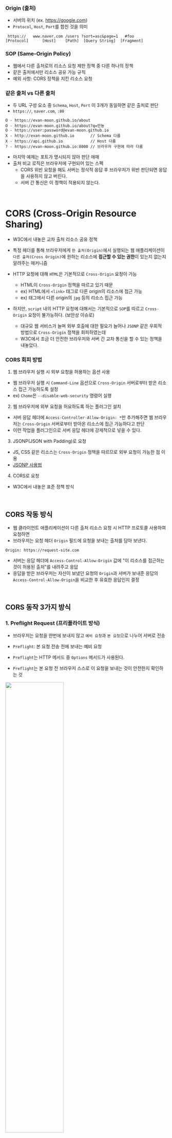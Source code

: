 ### Origin (출처)
- 서버의 위치 (ex. https://google.com)
- `Protocol`, `Host`, `Port`를 합친 것을 의미
```
 https://   www.naver.com /users ?sort=asc&page=1   #foo
[Protocol]      [Host]    [Path]  [Query String]  [Fragment]
```


### SOP (Same-Origin Policy)
- 웹에서 다른 출처로의 리소스 요청 제한 정책 중 다른 하나의 정책
- 같은 출처에서만 리소스 공유 가능 규칙
- 예외 사항: CORS 정책을 지킨 리소스 요청


### 같은 출처 vs 다른 출처
- 두 URL 구성 요소 중 `Schema`, `Host`, `Port` 이 3개가 동일하면 같은 출처로 판단
- `https://`, `naver.com`, `:80`
```
O - https://evan-moon.github.io/about
O - https://evan-moon.github.io/about?q=안뇽
O - https://user:password@evan-moon.github.io
X - http://evan-moon.github.io       // Schema 다름
X - https://api.github.io            // Host 다름
? - https://evan-moon.github.io:8000 // 브라우저 구현에 따라 다름
```
- 마지막 예제는 포트가 명시되지 않아 판단 애매
- 출처 비교 로직은 브라우저에 구현되어 있는 스펙
  - CORS 위반 요청을 해도 서버는 정삭적 응답 후 브라우저가 위반 판단되면 응답을 사용하지 않고 버린다.
  - 서버 간 통신은 이 정책이 적용되지 않는다.

<br>

# CORS (Cross-Origin Resource Sharing)
- W3C에서 내놓은 교차 출처 리소스 공유 정책
- 특정 헤더를 통해 브라우저에게 `한 출처(Origin)`에서 실행되는 웹 애플리케이션이 `다른 출처(Cross Origin)`에 원하는 리소스에 **접근할 수 있는 권한**이 있는지 없는지 알려주는 매커니즘

- HTTP 요청에 대해 `HTML`은 기본적으로 `Cross-Origin` 요청이 가능
  - HTML이 `Cross-Origin` 정책을 따르고 있기 때문
  - ex) HTML에서 `<link>` 태그로 다른 origin의 리소스에 접근 가능
  - ex) 태그에서 다른 origin의 `jpg` 등의 리소스 접근 가능

- 하지만, `script` 내의 HTTP 요청에 대해서는 기본적으로 `SOP`를 따르고 `Cross-Origin` 요청이 불가능하다. (보안상 이슈로)
  - 대규모 웹 서비스가 늘며 외부 호출에 대한 필요가 늘어나 `JSONP` 같은 우회적 방법으로 `Cross-Origin` 정책을 회피하였는데
  - W3C에서 조금 더 안전한 브라우저와 서버 간 교차 통신을 할 수 있는 정책을 내놓았다.

### CORS 회피 방법
1. 웹 브라우저 실행 시 외부 요청을 허용하는 옵션 사용
  - 웹 브라우저 실행 시 `Command-Line` 옵션으로 `Cross-Origin` 서버로부터 받은 리소스 접근 가능하도록 설정
  - ex) `Chome`은 `--disable-web-security` 명령어 실행

2. 웹 브라우저에 외부 요청을 허요하도록 하는 플러그인 설치
  - 서버 응답 헤더에 `Access-Controller-Allow-Origin: *`만 추가해주면 웹 브라우저는 `Cross-Origin` 서버로부터 받아온 리소스에 접근 가능하다고 판단
  - 이런 작업을 플러그인으로 서버 응답 헤더에 강제적으로 넣을 수 있다.

3. JSONP(JSON with Padding)로 요청
  - JS, CSS 같은 리소스는 `Cross-Origin` 정책을 따르므로 외부 요청이 가능한 점 이용
  - [JSONP 사용법](https://kingbbode.tistory.com/26)

4. CORS로 요청
  - W3C에서 내놓은 표준 정책 방식

<br>

## CORS 작동 방식
- 웹 클라이언트 애플리케이션이 다른 출처 리소스 요청 시 HTTP 프로토콜 사용하여 요청하면
- 브라우저는 요청 헤더 `Origin` 필드에 요청을 보내는 출처를 담아 보낸다.
```
Origin: https://request-site.com
```
- 서버는 응답 헤더에 `Access-Control-Allow-Origin` 값에 "이 리소스를 접근하는 것이 허용된 출처"를 내려주고 응답
- 응답을 받은 브라우저는 자신이 보냈던 요청의 `Origin`과 서버가 보내준 응답의 `Access-Control-Allow-Origin`을 비교한 후 유효한 응답인지 결정

<br>

## CORS 동작 3가지 방식
### 1. Preflight Request (프리플라이트 방식)
- 브라우저는 요청을 한번에 보내지 않고 `예비 요청`과 `본 요청`으로 나누어 서버로 전송
- `Preflight`: 본 요청 전송 전에 보내는 예비 요청

- `Preflight`는 HTTP 메서드 중 `Options` 메서드가 사용된다.
- `Preflight`는 본 요청 전 브라우저 스스로 이 요청을 보내는 것이 안전한지 확인하는 것 

<img src="https://github.com/in3166/TIL/blob/main/etc/img/cors0.png" width="60%"/>
<br>

- 예비 요청의 응답으로 `Access-Control-Allow-Origin`, 어떤 것들을 허용하고 금지하는 지에 대한 정보를 담은 응답 헤더를 받음
- 브라우저는 `예비 요청`과 응답에 담아준 `허용 정책`을 비교 후, 요청을 보내는 것이 안전하다고 판단하면 다시 `본 요청` 전송
- 이후 서버가 이 본 요청에 대한 응답을 하면 브라우저는 최종적으로 응답 데이터를 자바스크립트에 넘겨준다.

<예제>
- 요청: 사이트의 RSS 파일 요청
```js
const headers = new Headers({
  'Content-Type': 'text/xml',
});
fetch('https://evanmoon.tistory.com/rss', { headers });
```

- `예비 요청`을 보냄: 브라우저가 본 요청을 보내기 전에 `OPTIONS` 메소드를 사용
  - `Origin` 정보 외에 본 요청에서 보낼 다른 정보도 포함
  - `Access-Control-Request-Headers: content-type` - 브라우저가 본 요청에서 `content-type`헤더를 사용할 것을 알림
  - `Access-Control-Request-Method`: GET` - 본 요청에서 `GET` 메서드를 사용할 것을 알림
```http
OPTIONS https://evanmoon.tistory.com/rss

Accept: */*
Accept-Encoding: gzip, deflate, br
Accept-Language: en-US,en;q=0.9,ko;q=0.8,ja;q=0.7,la;q=0.6
Access-Control-Request-Headers: content-type
Access-Control-Request-Method: GET
Connection: keep-alive
Host: evanmoon.tistory.com
Origin: https://evan-moon.github.io
Referer: https://evan-moon.github.io/2020/05/21/about-cors/
Sec-Fetch-Dest: empty
Sec-Fetch-Mode: cors
Sec-Fetch-Site: cross-site
```

- 예비 요청에 대한 응답
  - `Access-Control-Allow-Origin: https://evanmoon.tistory.com`: 서버가 리소스 접근 가능한 출처를 알림
  - 위에서 요청 보낸 출처가 위의 출처와 다르므로 에러 발생될 것
  - 예비 요청에 대한 응답은 `200`으로 정상적, 하지만 출처가 다름
  - 반대로, 예비 요청에 대한 응답이 에러가 발생해도 위의 `Access-Control-Allow-Origin` 값이 제대로 있으면 `CORS` 정책 위반이 아니다.
```http
OPTIONS https://evanmoon.tistory.com/rss 200 OK

Access-Control-Allow-Origin: https://evanmoon.tistory.com
Content-Encoding: gzip
Content-Length: 699
Content-Type: text/xml; charset=utf-8
Date: Sun, 24 May 2020 11:52:33 GMT
P3P: CP='ALL DSP COR MON LAW OUR LEG DEL'
Server: Apache
Vary: Accept-Encoding
X-UA-Compatible: IE=Edge
```
<br><br>

### 2. Simple Request
- 예비 요청없이 본 요청을 보낸 후 서버의 응답 헤더에 `Access-Control-Allow-Origin` 값을 보내면 브라우저가 `CORS` 정책 위반 여부 
<img src="https://github.com/in3166/TIL/blob/main/etc/img/cors1.png" width="60%"/>

- 특정 조건 필요
  - 요청 메서드: `GET`, `HEAD`, `POST` 중 하나
  - `Accept`, `Accept-Language`, `Content-Language`, `Content-Type`, `DPR`, `Downlink`, `Save-Data`, `Viewport-Width`, `Width`를 제외한 헤더를 사용 금지
  - `Content-Type`를 사용하는 경우에는 `application/x-www-form-urlencoded`, `multipart/form-data`, `text/plain`만 허용

<예제>
- 요청
```JS
const xhr = new XMLHttpRequest(); 
const url = 'https://bar.other/resources/public-data/'; 
xhr.open('GET', url); 
xhr.onreadystatechange = someHandler; xhr.send();
```

- 브라우저는 위 요청이 `Cross-Origin` 요청 판단 후 요청에 `Origin: -` 헤더를 추가하여 외부 서버로 요청
```http
# 요청 헤더 GET /resources/public-data/ HTTP/1.1 
Host: bar.other 
User-Agent: Mozilla/5.0 (Macintosh; Intel Mac OS X 10.14; rv:71.0) Gecko/20100101 Firefox/71.0 
Accept: text/html,application/xhtml+xml,application/xml;q=0.9,*/*;q=0.8 
Accept-Language: en-us,en;q=0.5 Accept-Encoding: gzip,deflate 
Connection: keep-alive Origin: https://foo.example
```

- 서버는 `Origin` 헤더를 확인하여 값이 허용되었는지 판단
  - `Access-Control-Allow-Origin: [서버에서 설정(허용)한 값]"` 을 응답 헤더에 추가하여 클라이언트로 응답
```http
# 응답 헤더 HTTP/1.1 200 OK 
Date: Mon, 01 Dec 2008 00:23:53 GMT 
Server: Apache/2 
Access-Control-Allow-Origin: * 
Keep-Alive: timeout=2, max=100 
Connection: Keep-Alive 
Transfer-Encoding: chunked
Content-Type: application/xml 
[...Payload...]
```

- 이후, 브라우저는 받은 응답의 `Access-Control-Allow-Origin` 헤더 값을 찾아 허용 여부 판단 후 허용되었으면 리소스 접근을 허락하고 그렇지 않으면 에러를 던진다.


<br><br>

### 3. Credentialed Request
- 인증된 요청을 사용하는 방법으로 다른 출처 간 통신에 보안을 더 강화한 방법
- 브라우저가 제공하는 비동기 리소스 요청 API인 `XMLHttpRequest`, `fetch`는 별도의 `credentials` 옵션 없이는 브라우저의 쿠키 정보나 인증 관련 헤더를 요청에 담지 않는다.
  - `credentials` 옵션 값

  | 옵션 값 | 설명 |
  ----------|-------
  smae-origin | 같은 출처 간 요청에만 인증 정보 담기 가능
  include | 모든 요청에 인증 정보 담기 가능
  omit | 모든 요청에 인증 정보 담기 불가능
  
- `same-origin` / `include` 옵션을 사용하여 리소스 요청을 보내면  `Access-Control-Allow-Origin` 확인 외에 검사 조건을 추가한다.
<br>

<예제>
- `Access-Control-Allow-Origin: *`(모든 요청 허용) 설정된 페이지에 `credentials` 옵션을 주어 요청
  - `include`: 동일 출처 여부와 상관없이 무조건 요청에 인증 정보가 포함되도록 설정, 쿠키 정보가 요청에 담김
```js
fetch('https://all-access-allow/feed.xml', {
  credentials: 'include',
});
```

- 에러 발생
  - 인증 모드가 `include`일 경우, `Access-Control-Allow-Origin:*` 헤더에 사용하면 안된다. 
  - 명시적 URL 사용해야 한다.
  - 응답 헤더에는 반드시 `Access-Control-Allow-Credentials: true` 존재해야 한다.
```
CORS policy: The value of the ‘Access-Control-Allow-Origin’ header in the response must not be the wildcard ’*’ when the request’s credentials mode is ‘include’.
```
<br><br>

## CORS 해결 방법
### Access-Control-Allow-Origin 세팅
- `Access-Control-Allow-Origin` 헤더에 알맞는 값 설정하기
- `*`를 설정하면 모든 출처에서 오는 요청을 받는다는 의미로 보안상 이슈 발생
- 명확한 출처를 명시
- 웬만한 백엔드 프레임워크에서 CORS 설정 미들웨어 라이브러리 제공

### Webpack Dev Server로 리버스 프록싱
- 로컬환경에서 프론트엔드 애플리케이션 개발하는 경우 대부분 `Webpack`과 `webpack-dev-server`를 사용하여 자신의 머신에 개발 환경을 구축
- 이 라이브러리가 제공하는 프록시 기능으로 `CORS` 정책 우회 가능
```JS
module.exports = {
  devServer: {
    proxy: {
      '/api': {
        target: 'https://api.evan.com',
        changeOrigin: true,
        pathRewrite: { '^/api': '' },
      },
    }
  }
}
```
- 로컬에서 `/api`로 시작하는 URL 요청에 대해 브라우저는 `localhost:8000/api`로 요청을 보낸 것으로 알지만, 웹팩이 `https://api.evan.com`으로 요청을 프록싱
- 마치 `CORS` 정책을 지킨 것처럼 브라우저를 속여 원하는 서버와 자유롭게 통신할 수 있다.

- `webpack-dev-middleware`와 `Node` 서버의 조합으로 개발 환경을 직접 구축했다면 `http-proxy-middleware` 라이브러리를 사용하여 프록시 설정 가능
  - 실제 프로덕션 환경에서도 클라이언트 어플리케이션의 소스를 서빙하는 출처와 API 서버의 출처가 같은 경우에 사용하는 것이 좋다. 
<br><br>

## CORS에 대한 오해
- `CORS`는 서버가 클라이언트로 요청을 허용할 수도 있고 차단할 수 있다는 점에서 `ACL(Access-Control-List)`와 비슷하다.
- 하지만 브라우저가 외부 서버의 리소스에 접근할 수 있는 방법은 외부 서버가 허용한 리스트 뿐만이 아니다.
- HTTP 요청은 브라우저 외에도 포스트맨, CURL 등의 툴로 가능하고 이런 툴로 `Origin`의 값을 요청 헤더에 끼어넣을 수 있다.

- 또한, `프록시 서버`를 두어 요청할 때 `Origin` 값을 변경할 수 있다.

<br><br><br>
<출처>
- https://evan-moon.github.io/2020/05/21/about-cors/#cors%EB%8A%94-%EC%96%B4%EB%96%BB%EA%B2%8C-%EB%8F%99%EC%9E%91%ED%95%98%EB%82%98%EC%9A%94
- https://vvshinevv.tistory.com/60
